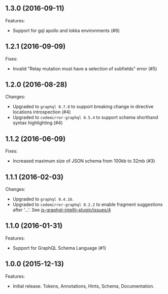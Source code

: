 ## 1.3.0 (2016-09-11)

Features:

- Support for gql apollo and lokka environments (#6)

## 1.2.1 (2016-09-09)

Fixes:

- Invalid "Relay mutation must have a selection of subfields" error (#5)

## 1.2.0 (2016-08-28)

Changes:

- Upgraded to `graphql 0.7.0` to support breaking change in directive locations introspection (#4)
- Upgraded to `codemirror-graphql 0.5.4` to support schema shorthand syntax highlighting (#4)

## 1.1.2 (2016-06-09)

Fixes:

- Increased maximum size of JSON schema from 100kb to 32mb (#3)

## 1.1.1 (2016-02-03)

Changes:

- Upgraded to `graphql 0.4.16`.
- Upgraded to `codemirror-graphql 0.2.2` to enable fragment suggestions after '...'. See [js-graphql-intellij-plugin/issues/4](https://github.com/jimkyndemeyer/js-graphql-intellij-plugin/issues/4)

## 1.1.0 (2016-01-31)

Features:

- Support for GraphQL Schema Language (#1)


## 1.0.0 (2015-12-13)

Features:

- Initial release. Tokens, Annotations, Hints, Schema, Documentation.

